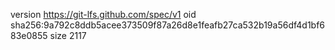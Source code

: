 version https://git-lfs.github.com/spec/v1
oid sha256:9a792c8ddb5acee373509f87a26d8e1feafb27ca532b19a56df4d1bf683e0855
size 2117
